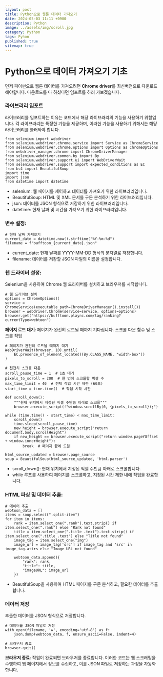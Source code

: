 ```yaml
---
layout: post
title: Python으로 웹툰 데이터 가져오기
date: 2024-05-03 11:11 +0900
description: Python
image: ../assets/img/scroll.jpg
category: Python
tags: Pyhon
published: true
sitemap: true
---
```


# Python으로 데이터 가져오기 기초

먼저 파이썬으로 웹툰 데이터를 가져오려면 **Chrome driver**를 최신버전으로 다운로드 해야합니다.
다운로드를 다 하셨다면 임포트를 하러 가보겠습니다.


### 라이브러리 임포트


라이브러리를 임포트하는 이유는 코드에서 해당 라이브러리의 기능을 사용하기 위함입니다. 각 라이브러리는 특정한 기능을 제공하며, 이러한 기능을 사용하기 위해서는 해당 라이브러리를 불러와야 합니다.

````
from selenium import webdriver
from selenium.webdriver.chrome.service import Service as ChromeService
from selenium.webdriver.chrome.options import Options as ChromeOptions
from webdriver_manager.chrome import ChromeDriverManager
from selenium.webdriver.common.by import By
from selenium.webdriver.support.ui import WebDriverWait
from selenium.webdriver.support import expected_conditions as EC
from bs4 import BeautifulSoup
import time
import json
from datetime import datetime
````



- selenium: 웹 페이지를 제어하고 데이터를 가져오기 위한 라이브러리입니다.
- BeautifulSoup: HTML 및 XML 문서를 구문 분석하기 위한 라이브러리입니다.
- json: 데이터를 JSON 형식으로 저장하기 위한 라이브러리입니다.
- datetime: 현재 날짜 및 시간을 가져오기 위한 라이브러리입니다.


### 변수 설정:

````
# 현재 날짜 가져오기
current_date = datetime.now().strftime("%Y-%m-%d")
filename = f"bufftoon_{current_date}.json"
````

- current_date: 현재 날짜를 YYYY-MM-DD 형식의 문자열로 저장합니다.
- filename: 데이터를 저장할 JSON 파일의 이름을 설정합니다.


### 웹 드라이버 설정:

Selenium을 사용하여 Chrome 웹 드라이버를 설치하고 브라우저를 시작합니다.

````
# 웹 드라이브 설치
options = ChromeOptions()
service = ChromeService(executable_path=ChromeDriverManager().install())
browser = webdriver.Chrome(service=service, options=options)
browser.get("https://bufftoon.plaync.com/tag/ranking?currentType=webtoon")
````

**페이지 로드 대기**:
페이지가 완전히 로드될 때까지 기다립니다.
스크롤 다운 함수 및 스크롤 작업


````Py
# 페이지가 완전히 로드될 때까지 대기
WebDriverWait(browser, 10).until(
    EC.presence_of_element_located((By.CLASS_NAME, "width-box"))
)
````

````
# 천천히 스크롤 다운
scroll_pause_time = 1  # 1초 대기
pixels_to_scroll = 200  # 한 번에 스크롤할 픽셀 수
max_time_limit = 40  # 전체 작업 시간 제한 (60초)
start_time = time.time()  # 작업 시작 시간

def scroll_down():
    """현재 위치에서 지정된 픽셀 수만큼 아래로 스크롤"""
    browser.execute_script(f"window.scrollBy(0, {pixels_to_scroll});")

while (time.time() - start_time) < max_time_limit:
    scroll_down()
    time.sleep(scroll_pause_time)
    new_height = browser.execute_script("return document.body.scrollHeight")
    if new_height == browser.execute_script("return window.pageYOffset + window.innerHeight"):
        break  # 페이지 끝에 도달

html_source_updated = browser.page_source
soup = BeautifulSoup(html_source_updated, 'html.parser')
````

- scroll_down(): 현재 위치에서 지정된 픽셀 수만큼 아래로 스크롤합니다.
- while 루프를 사용하여 페이지를 스크롤하고, 지정된 시간 제한 내에 작업을 완료합니다.

### HTML 파싱 및 데이터 추출:

````
# 데이터 추출
webtoon_data = []
items = soup.select(".split-item")
for item in items:
    rank = item.select_one(".rank").text.strip() if item.select_one(".rank") else "Rank not found"
    title = item.select_one(".title .text").text.strip() if item.select_one(".title .text") else "Title not found"
    image_tag = item.select_one("img")
    image_url = image_tag['src'] if image_tag and 'src' in image_tag.attrs else "Image URL not found"

    webtoon_data.append({
        "rank": rank,
        "title": title,
        "imageURL": image_url
    })
````

- BeautifulSoup을 사용하여 HTML 페이지를 구문 분석하고, 필요한 데이터를 추출합니다.


### 데이터 저장
추출한 데이터를 JSON 형식으로 저장합니다.

````
# 데이터를 JSON 파일로 저장
with open(filename, 'w', encoding='utf-8') as f:
    json.dump(webtoon_data, f, ensure_ascii=False, indent=4)

````


````
# 브라우저 종료
browser.quit()
````

**브라우저 종료**:
작업이 완료되면 브라우저를 종료합니다.
이러한 코드는 웹 스크래핑을 수행하여 웹 페이지에서 정보를 수집하고, 이를 JSON 파일로 저장하는 과정을 자동화합니다.









